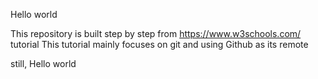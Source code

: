 Hello world

This repository is built step by step from https://www.w3schools.com/ tutorial
This tutorial mainly focuses on git and using Github as its remote

still, Hello world

 

